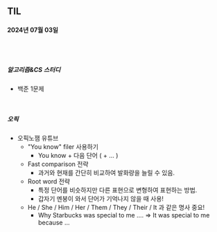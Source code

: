 ## TIL
#### 2024년 07월 03일

<br>
<br>

##### 알고리즘&CS 스터디
- 백준 1문제

<br>

##### 오픽
- 오픽노잼 유튜브
    - "You know" filer 사용하기
        - You know + 다음 단어 ( + ... )
    - Fast comparison 전략
        - 과거와 현재를 간단히 비교하여 발화량을 늘릴 수 있음.
    - Root word 전략
        - 특정 단어를 비슷하지만 다른 표현으로 변형하여 표현하는 방법.
        - 갑자기 멘붕이 와서 단어가 기억나지 않을 때 사용!
    - He / She / Him / Her / Them / They / Their / It 과 같은 명사 중요!
        - Why Starbucks was special to me .... => It was special to me because ...